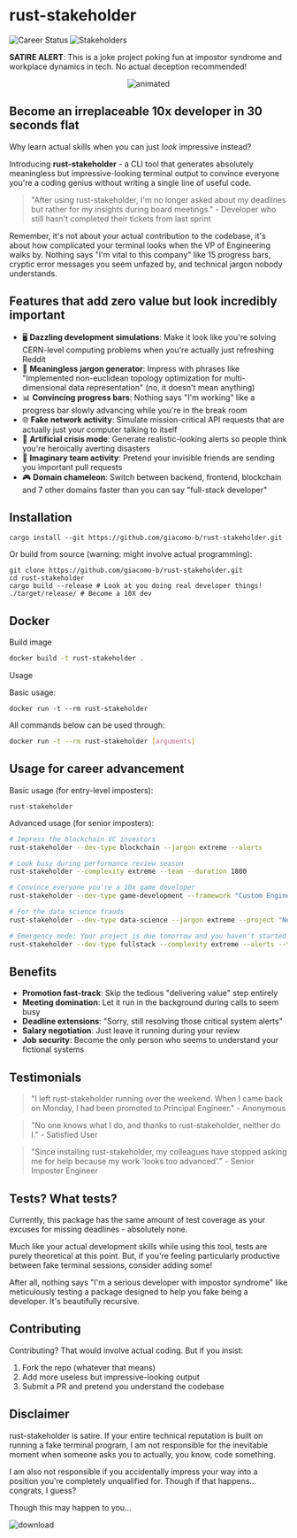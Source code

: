 # rust-stakeholder

![Career Status](https://img.shields.io/badge/career-saved-success) ![Stakeholders](https://img.shields.io/badge/stakeholders-impressed-yellow)

**SATIRE ALERT**: This is a joke project poking fun at impostor syndrome and workplace dynamics in tech. No actual deception recommended!

<p align="center">
  <img src="./assets/demo.gif" alt="animated" />
</p>

## Become an irreplaceable 10x developer in 30 seconds flat

Why learn actual skills when you can just *look* impressive instead?


Introducing **rust-stakeholder** - a CLI tool that generates absolutely meaningless but impressive-looking terminal output to convince everyone you're a coding genius without writing a single line of useful code.


> "After using rust-stakeholder, I'm no longer asked about my deadlines but rather for my insights during board meetings." - Developer who still hasn't completed their tickets from last sprint

Remember, it's not about your actual contribution to the codebase, it's about how complicated your terminal looks when the VP of Engineering walks by. Nothing says "I'm vital to this company" like 15 progress bars, cryptic error messages you seem unfazed by, and technical jargon nobody understands.

## Features that add zero value but look incredibly important

- 🖥️ **Dazzling development simulations**: Make it look like you're solving CERN-level computing problems when you're actually just refreshing Reddit
- 🧠 **Meaningless jargon generator**: Impress with phrases like "Implemented non-euclidean topology optimization for multi-dimensional data representation" (no, it doesn't mean anything)
- 📊 **Convincing progress bars**: Nothing says "I'm working" like a progress bar slowly advancing while you're in the break room
- 🌐 **Fake network activity**: Simulate mission-critical API requests that are actually just your computer talking to itself
- 🚨 **Artificial crisis mode**: Generate realistic-looking alerts so people think you're heroically averting disasters
- 👥 **Imaginary team activity**: Pretend your invisible friends are sending you important pull requests
- 🎮 **Domain chameleon**: Switch between backend, frontend, blockchain and 7 other domains faster than you can say "full-stack developer"

## Installation

```
cargo install --git https://github.com/giacomo-b/rust-stakeholder.git
```

Or build from source (warning: might involve actual programming):

```
git clone https://github.com/giacomo-b/rust-stakeholder.git
cd rust-stakeholder
cargo build --release # Look at you doing real developer things!
./target/release/ # Become a 10X dev
```

## Docker
Build image

```bash
docker build -t rust-stakeholder .
```

Usage

Basic usage:

```
docker run -t --rm rust-stakeholder
```

All commands below can be used through:

```bash
docker run -t --rm rust-stakeholder [arguments]
```

## Usage for career advancement

Basic usage (for entry-level imposters):

```
rust-stakeholder
```

Advanced usage (for senior imposters):

```bash
# Impress the blockchain VC investors
rust-stakeholder --dev-type blockchain --jargon extreme --alerts

# Look busy during performance review season
rust-stakeholder --complexity extreme --team --duration 1800

# Convince everyone you're a 10x game developer
rust-stakeholder --dev-type game-development --framework "Custom Engine" --jargon high

# For the data science frauds
rust-stakeholder --dev-type data-science --jargon extreme --project "Neural-Quantum-Blockchain-AI"

# Emergency mode: Your project is due tomorrow and you haven't started
rust-stakeholder --dev-type fullstack --complexity extreme --alerts --team
```

## Benefits

- **Promotion fast-track**: Skip the tedious "delivering value" step entirely
- **Meeting domination**: Let it run in the background during calls to seem busy
- **Deadline extensions**: "Sorry, still resolving those critical system alerts"
- **Salary negotiation**: Just leave it running during your review
- **Job security**: Become the only person who seems to understand your fictional systems

## Testimonials

> "I left rust-stakeholder running over the weekend. When I came back on Monday, I had been promoted to Principal Engineer." - Anonymous

> "No one knows what I do, and thanks to rust-stakeholder, neither do I." - Satisfied User

> "Since installing rust-stakeholder, my colleagues have stopped asking me for help because my work 'looks too advanced'." - Senior Imposter Engineer

## Tests? What tests?

Currently, this package has the same amount of test coverage as your excuses for missing deadlines - absolutely none.

Much like your actual development skills while using this tool, tests are purely theoretical at this point. But, if you're feeling particularly productive between fake terminal sessions, consider adding some!

After all, nothing says "I'm a serious developer with impostor syndrome" like meticulously testing a package designed to help you fake being a developer. It's beautifully recursive.

## Contributing

Contributing? That would involve actual coding. But if you insist:

1. Fork the repo (whatever that means)
2. Add more useless but impressive-looking output
3. Submit a PR and pretend you understand the codebase

## Disclaimer

rust-stakeholder is satire. If your entire technical reputation is built on running a fake terminal program, I am not responsible for the inevitable moment when someone asks you to actually, you know, code something.

I am also not responsible if you accidentally impress your way into a position you're completely unqualified for. Though if that happens... congrats, I guess?

Though this may happen to you...

![download](https://github.com/user-attachments/assets/c72ce8a7-a327-444d-b1a0-152dce73ea8a)
